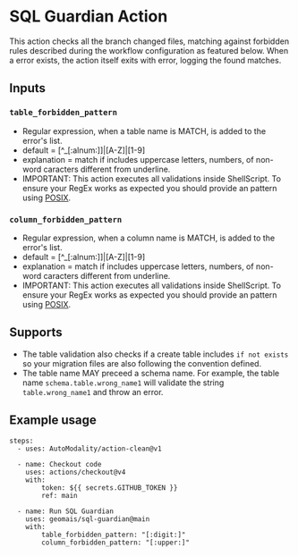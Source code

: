 # SQL Guardian Action

This action checks all the branch changed files, matching against forbidden rules described during the workflow configuration as featured below. When a error exists, the action itself exits with error, logging the found matches.

## Inputs

### `table_forbidden_pattern`

- Regular expression, when a table name is MATCH, is added to the error's list.
- default = [^_[:alnum:]]|[A-Z]|[1-9]
- explanation = match if includes uppercase letters, numbers, of non-word caracters different from underline.
- IMPORTANT: This action executes all validations inside ShellScript. To ensure your RegEx works as expected you should provide an pattern using [POSIX](https://www.regular-expressions.info/posixbrackets.html). 

### `column_forbidden_pattern`

- Regular expression, when a column name is MATCH, is added to the error's list.
- default = [^_[:alnum:]]|[A-Z]|[1-9]
- explanation = match if includes uppercase letters, numbers, of non-word caracters different from underline.
- IMPORTANT: This action executes all validations inside ShellScript. To ensure your RegEx works as expected you should provide an pattern using [POSIX](https://www.regular-expressions.info/posixbrackets.html). 

## Supports
- The table validation also checks if a create table includes `if not exists` so your migration files are also following the convention defined.
- The table name MAY preceed a schema name. For example, the table name `schema.table.wrong_name1` will validate the string `table.wrong_name1` and throw an error.

## Example usage

    steps:
      - uses: AutoModality/action-clean@v1

      - name: Checkout code
        uses: actions/checkout@v4
        with:
            token: ${{ secrets.GITHUB_TOKEN }}
            ref: main

      - name: Run SQL Guardian
        uses: geomais/sql-guardian@main
        with:
            table_forbidden_pattern: "[:digit:]"
            column_forbidden_pattern: "[:upper:]"
          

